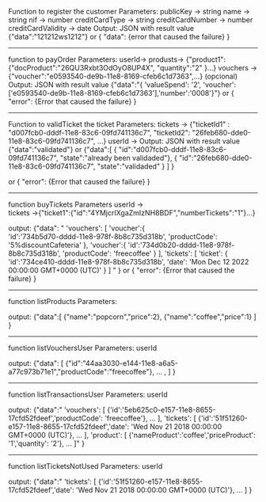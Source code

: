 Function to register the customer
Parameters: 
	publicKey -> string
        name -> string
        nif -> number
        creditCardType -> string
        creditCardNumber -> number
        creditCardValidity -> date
Output: JSON with result value 
{"data":"121212ws1212"}
or
{ "data": {error that caused the failure} }

-----------------------------------------------------------------------------
function to payOrder
Parameters:
	userId->
	produsts-> {"product1":{"docProduct":"26QU3Rxbt3OdOyO8UP4X", "quantity":"2" }...}
	vouchers -> {"voucher":"e0593540-de9b-11e8-8169-cfeb6c1d7363",...} (opcional)
Output: JSON with result value 
{"data":"{ 'valueSpend': '2', 'voucher':['e0593540-de9b-11e8-8169-cfeb6c1d7363'],'number':'0008'}"}
or
{ "error": {Error that caused the failure} }



----------------------------------------------
Function to validTicket the ticket
Parameters: 
        tickets -> {"ticketId1" : "d007fcb0-dddf-11e8-83c6-09fd741136c7", "ticketId2": "26feb680-dde0-11e8-83c6-09fd741136c7", ...}
        userId ->
Output: JSON with result value 
{"data":"validated"}
or 
{"data":[
			{
				"id":"d007fcb0-dddf-11e8-83c6-09fd741136c7",
				"state":"already been validaded"},
			{
				"id":"26feb680-dde0-11e8-83c6-09fd741136c7",
				"state":"validaded"
			}
		]
}

or
{ "error": {Error that caused the failure} }

--------------------------------------------------------
function buyTickets
Parameters
        userId ->  
        tickets ->{"ticket1":{"id":"4YMjcrIXgaZmIzNH8BDF","numberTickets":"1"}...}

output: 
{"data":
	" 'vouchers': 
		[
			'voucher':{  
				'id':'734b5d70-dddd-11e8-978f-8b8c735d318b',
				'productCode': '5%discountCafeteria'
			},
			'voucher':{ 
				'id':'734d0b20-dddd-11e8-978f-8b8c735d318b',
				'productCode': 'freecoffee'
			}
		],
	'tickets': 
		[
			'ticket': {
				'id':'734ce410-dddd-11e8-978f-8b8c735d318b',
				'date': 'Mon Dec 12 2022 00:00:00 GMT+0000 (UTC)'
			}
		]
	"
}
or 
{ "error": {Error that caused the failure} }


---------------------------------------
function listProducts
Parameters:

output:
{"data":[
			{"name":"popcorn","price":2},
			{"name":"coffee","price":1}
		]
}

--------------------------------------
function listVouchersUser
Parameters:
	userId

output:
{"data":
	[
		{"id":"44aa3030-e144-11e8-a6a5-a77c973b71e1","productCode":"freecoffee"},
		... ,
	]
}

--------------------------------------
function listTransactionsUser
Parameters:
	userId

output:
{"data":" 
	'vouchers': [
		{'id':'5eb625c0-e157-11e8-8655-17cfd52fdeef','productCode': 'freecoffee'},
		...
	],
	'tickets': [
		{'id':'51f51260-e157-11e8-8655-17cfd52fdeef','date': 'Wed Nov 21 2018 00:00:00 GMT+0000 (UTC)'},
		...
	],
	'product': [
		{'nameProduct':'coffee','priceProduct': '1','quantity': '2'},
		...
	]"
}

--------------------------------------
function listTicketsNotUsed
Parameters:
	userId

output:
{"data":" 
	'tickets': [
		{'id':'51f51260-e157-11e8-8655-17cfd52fdeef','date': 'Wed Nov 21 2018 00:00:00 GMT+0000 (UTC)'},
		...
	]
}


